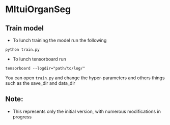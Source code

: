 # MltuiOrganSeg

## Train model 

- To lunch training the model run the following 

```shell
python train.py
```


- To lunch tensorboard run 

```shell
tensorboard --logdir="path/to/log/"
```

You can open `train.py` and change the hyper-parameters and others things such as the save_dir and data_dir 

## Note:
- This represents only the initial version, with numerous modifications in progress
